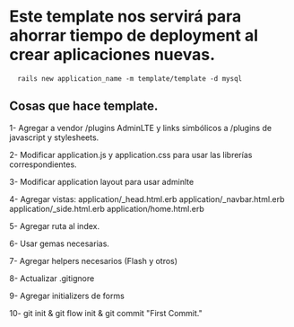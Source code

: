 # Este template nos servirá para ahorrar tiempo de deployment al crear aplicaciones nuevas.

```
  rails new application_name -m template/template -d mysql
```

## Cosas que hace template.

1- Agregar a vendor /plugins AdminLTE y links simbólicos a /plugins de javascript y stylesheets.

2- Modificar application.js y application.css para usar las librerías correspondientes.

3- Modificar application layout para usar adminlte

4- Agregar vistas:
  application/_head.html.erb
  application/_navbar.html.erb
  application/_side.html.erb
  application/home.html.erb

5- Agregar ruta al index.

6- Usar gemas necesarias.

7- Agregar helpers necesarios (Flash y otros)

8- Actualizar .gitignore

9- Agregar initializers de forms

10- git init & git flow init & git commit "First Commit."